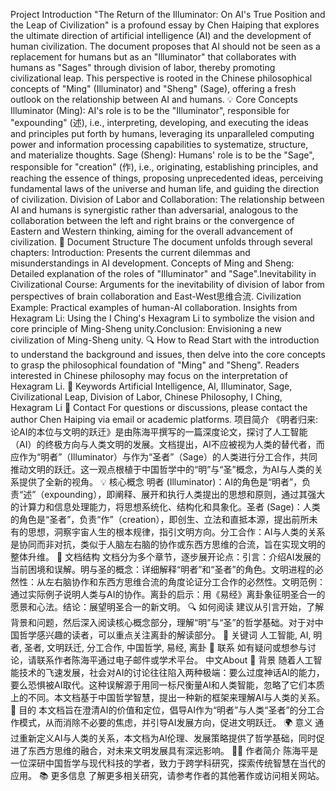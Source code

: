 Project Introduction
"The Return of the Illuminator: On AI's True Position and the Leap of Civilization" is a profound essay by Chen Haiping that explores the ultimate direction of artificial intelligence (AI) and the development of human civilization. The document proposes that AI should not be seen as a replacement for humans but as an "Illuminator" that collaborates with humans as "Sages" through division of labor, thereby promoting civilizational leap. This perspective is rooted in the Chinese philosophical concepts of "Ming" (Illuminator) and "Sheng" (Sage), offering a fresh outlook on the relationship between AI and humans.
💡 Core Concepts
​​Illuminator (Ming)​​: AI's role is to be the "Illuminator", responsible for "expounding" (述), i.e., interpreting, developing, and executing the ideas and principles put forth by humans, leveraging its unparalleled computing power and information processing capabilities to systematize, structure, and materialize thoughts.
​​Sage (Sheng)​​: Humans' role is to be the "Sage", responsible for "creation" (作), i.e., originating, establishing principles, and reaching the essence of things, proposing unprecedented ideas, perceiving fundamental laws of the universe and human life, and guiding the direction of civilization.
​​Division of Labor and Collaboration​​: The relationship between AI and humans is synergistic rather than adversarial, analogous to the collaboration between the left and right brains or the convergence of Eastern and Western thinking, aiming for the overall advancement of civilization.
📖 Document Structure
The document unfolds through several chapters:
​​Introduction​​: Presents the current dilemmas and misunderstandings in AI development.
​​Concepts of Ming and Sheng​​: Detailed explanation of the roles of "Illuminator" and "Sage".
​​Inevitability in Civilizational Course​​: Arguments for the inevitability of division of labor from perspectives of brain collaboration and East-West思维合流.
​​Civilization Example​​: Practical examples of human-AI collaboration.
​​Insights from Hexagram Li​​: Using the I Ching's Hexagram Li to symbolize the vision and core principle of Ming-Sheng unity.
​​Conclusion​​: Envisioning a new civilization of Ming-Sheng unity.
🔍 How to Read
Start with the introduction to understand the background and issues, then delve into the core concepts to grasp the philosophical foundation of "Ming" and "Sheng". Readers interested in Chinese philosophy may focus on the interpretation of Hexagram Li.
📌 Keywords
Artificial Intelligence, AI, Illuminator, Sage, Civilizational Leap, Division of Labor, Chinese Philosophy, I Ching, Hexagram Li
🤝 Contact
For questions or discussions, please contact the author Chen Haiping via email or academic platforms.
项目简介
《明者归来:论AI的本位与文明的跃迁》是由陈海平撰写的一篇深度论文，探讨了人工智能（AI）的终极方向与人类文明的发展。文档提出，AI不应被视为人类的替代者，而应作为“明者”（Illuminator）与作为“圣者”（Sage）的人类进行分工合作，共同推动文明的跃迁。这一观点根植于中国哲学中的“明”与“圣”概念，为AI与人类的关系提供了全新的视角。
💡 核心概念
​​明者 (Illuminator)​​：AI的角色是“明者”，负责“述”（expounding），即阐释、展开和执行人类提出的思想和原则，通过其强大的计算力和信息处理能力，将思想系统化、结构化和具象化。
​​圣者 (Sage)​​：人类的角色是“圣者”，负责“作”（creation），即创生、立法和直抵本源，提出前所未有的思想，洞察宇宙人生的根本规律，指引文明方向。
​​分工合作​​：AI与人类的关系是协同而非对抗，类似于人脑左右脑的协作或东西方思维的合流，旨在实现文明的整体升维。
📖 文档结构
文档分为多个章节，逐步展开论点：
​​引言​​：介绍AI发展的当前困境和误解。
​​明与圣的概念​​：详细解释“明者”和“圣者”的角色。
​​文明进程的必然性​​：从左右脑协作和东西方思维合流的角度论证分工合作的必然性。
​​文明范例​​：通过实际例子说明人类与AI的协作。
​​离卦的启示​​：用《易经》离卦象征明圣合一的愿景和心法。
​​结论​​：展望明圣合一的新文明。
🔍 如何阅读
建议从引言开始，了解背景和问题，然后深入阅读核心概念部分，理解“明”与“圣”的哲学基础。对于对中国哲学感兴趣的读者，可以重点关注离卦的解读部分。
📌 关键词
人工智能, AI, 明者, 圣者, 文明跃迁, 分工合作, 中国哲学, 易经, 离卦
🤝 联系
如有疑问或想参与讨论，请联系作者陈海平通过电子邮件或学术平台。
中文About
🎯 背景
随着人工智能技术的飞速发展，社会对AI的讨论往往陷入两种极端：要么过度神话AI的能力，要么恐惧被AI取代。这种误解源于用同一标尺衡量AI和人类智能，忽略了它们本质上的不同。本文档基于中国哲学智慧，提出一种新的框架来理解AI与人类的关系。
🚀 目的
本文档旨在澄清AI的价值和定位，倡导AI作为“明者”与人类“圣者”的分工合作模式，从而消除不必要的焦虑，并引导AI发展方向，促进文明跃迁。
🌍 意义
通过重新定义AI与人类的关系，本文档为AI伦理、发展策略提供了哲学基础，同时促进了东西方思维的融合，对未来文明发展具有深远影响。
👨‍💻 作者简介
陈海平是一位深研中国哲学与现代科技的学者，致力于跨学科研究，探索传统智慧在当代的应用。
📚 更多信息
了解更多相关研究，请参考作者的其他著作或访问相关网站。
